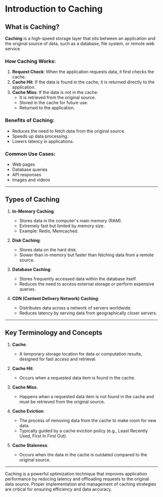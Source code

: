 # Introduction to Caching

## What is Caching?
**Caching** is a high-speed storage layer that sits between an application and the original source of data, such as a database, file system, or remote web service. 

### How Caching Works:
1. **Request Check**: When the application requests data, it first checks the cache.
2. **Cache Hit**: If the data is found in the cache, it is returned directly to the application.
3. **Cache Miss**: If the data is not in the cache:
   - It is retrieved from the original source.
   - Stored in the cache for future use.
   - Returned to the application.

### Benefits of Caching:
- Reduces the need to fetch data from the original source.
- Speeds up data processing.
- Lowers latency in applications.

### Common Use Cases:
- Web pages
- Database queries
- API responses
- Images and videos

---

## Types of Caching
1. **In-Memory Caching**:
   - Stores data in the computer's main memory (RAM).
   - Extremely fast but limited by memory size.
   - Example: Redis, Memcached.

2. **Disk Caching**:
   - Stores data on the hard disk.
   - Slower than in-memory but faster than fetching data from a remote source.

3. **Database Caching**:
   - Stores frequently accessed data within the database itself.
   - Reduces the need to access external storage or perform expensive queries.

4. **CDN (Content Delivery Network) Caching**:
   - Distributes data across a network of servers worldwide.
   - Reduces latency by serving data from geographically closer servers.

---

## Key Terminology and Concepts

1. **Cache**:
   - A temporary storage location for data or computation results, designed for fast access and retrieval.

2. **Cache Hit**:
   - Occurs when a requested data item is found in the cache.

3. **Cache Miss**:
   - Happens when a requested data item is not found in the cache and must be retrieved from the original source.

4. **Cache Eviction**:
   - The process of removing data from the cache to make room for new data.
   - Typically guided by a cache eviction policy (e.g., Least Recently Used, First In First Out).

5. **Cache Staleness**:
   - Occurs when the data in the cache is outdated compared to the original source.

---

Caching is a powerful optimization technique that improves application performance by reducing latency and offloading requests to the original data source. Proper implementation and management of caching strategies are critical for ensuring efficiency and data accuracy.
